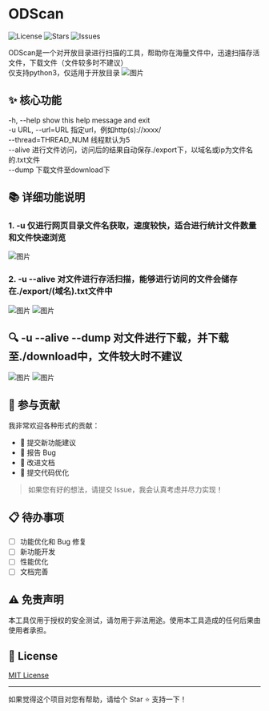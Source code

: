# ODScan

![License](https://img.shields.io/github/license/zhijing123/ODScan)
![Stars](https://img.shields.io/github/stars/zhijing123/ODScan)
![Issues](https://img.shields.io/github/issues/zhijing123/ODScan)

ODScan是一个对开放目录进行扫描的工具，帮助你在海量文件中，迅速扫描存活文件，下载文件（文件较多时不建议）  
仅支持python3，仅适用于开放目录
![图片](https://github.com/user-attachments/assets/bde42eea-1351-42ad-a4cd-38430973b0df)


## ✨ 核心功能

  -h, --help           show this help message and exit  
  -u URL, --url=URL    指定url，例如http(s)://xxxx/  
  --thread=THREAD_NUM  线程默认为5  
  --alive              进行文件访问，访问后的结果自动保存./export下，以域名或ip为文件名的.txt文件  
  --dump               下载文件至download下  

## 📚 详细功能说明

### 1. -u 仅进行网页目录文件名获取，速度较快，适合进行统计文件数量和文件快速浏览

![图片](https://github.com/user-attachments/assets/5949a8e7-7408-4950-9d65-e96f947d7ea5)

### 2. -u --alive 对文件进行存活扫描，能够进行访问的文件会储存在./export/(域名).txt文件中

![图片](https://github.com/user-attachments/assets/04060a65-3d8a-413b-b22e-3aed8739c7b5)
![图片](https://github.com/user-attachments/assets/232cdcd0-7370-403e-94f9-79204f56b29b)

## 🔍 -u --alive --dump 对文件进行下载，并下载至./download中，文件较大时不建议

![图片](https://github.com/user-attachments/assets/d7932f91-b4e1-4be2-809d-5d45c97562fe)
![图片](https://github.com/user-attachments/assets/40caf8e1-d6be-423f-b77b-1b868daadf77)


## 🤝 参与贡献

我非常欢迎各种形式的贡献：
- 🎨 提交新功能建议
- 🐛 报告 Bug
- 📝 改进文档
- 🔧 提交代码优化

> 如果您有好的想法，请提交 Issue，我会认真考虑并尽力实现！

## 📋 待办事项

- [ ] 功能优化和 Bug 修复
- [ ] 新功能开发
- [ ] 性能优化
- [ ] 文档完善

## ⚠️ 免责声明

本工具仅用于授权的安全测试，请勿用于非法用途。使用本工具造成的任何后果由使用者承担。

## 📄 License

[MIT License](LICENSE)

---
如果觉得这个项目对您有帮助，请给个 Star ⭐️ 支持一下！
